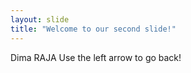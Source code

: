 ```yaml
---
layout: slide
title: "Welcome to our second slide!"
---
```

Dima RAJA
Use the left arrow to go back!
